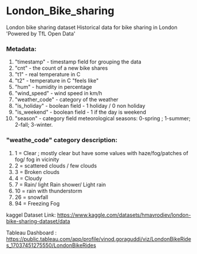 # London_Bike_sharing
London bike sharing dataset Historical data for bike sharing in London 'Powered by TfL Open Data'

### Metadata:

1. "timestamp" - timestamp field for grouping the data
2. "cnt" - the count of a new bike shares
3. "t1" - real temperature in C
4. "t2" - temperature in C "feels like"
5. "hum" - humidity in percentage
6. "wind_speed" - wind speed in km/h
7. "weather_code" - category of the weather
8. "is_holiday" - boolean field - 1 holiday / 0 non holiday
9. "is_weekend" - boolean field - 1 if the day is weekend
10. "season" - category field meteorological seasons: 0-spring ; 1-summer; 2-fall; 3-winter.

### "weathe_code" category description:

1.  1 = Clear ; mostly clear but have some values with haze/fog/patches of fog/ fog in vicinity
2.  2 = scattered clouds / few clouds
3.  3 = Broken clouds
4.  4 = Cloudy
5.  7 = Rain/ light Rain shower/ Light rain
6.  10 = rain with thunderstorm
7.  26 = snowfall
8.  94 = Freezing Fog

kaggel Dataset Link: https://www.kaggle.com/datasets/hmavrodiev/london-bike-sharing-dataset/data

Tableau Dashboard : https://public.tableau.com/app/profile/vinod.goraguddi/viz/LondonBikeRides_17037451275550/LondonBikeRides
